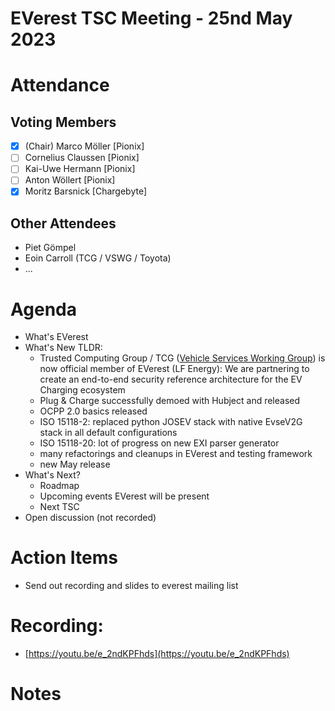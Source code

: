 # EVerest TSC Meeting - 25nd May 2023

# Attendance

## Voting Members

- [x] (Chair) Marco Möller [Pionix]
- [ ] Cornelius Claussen [Pionix]
- [ ] Kai-Uwe Hermann [Pionix]
- [ ] Anton Wöllert [Pionix]
- [x] Moritz Barsnick [Chargebyte]

## Other Attendees
- Piet Gömpel
- Eoin Carroll (TCG / VSWG / Toyota)
- ...

# Agenda

- What's EVerest
- What's New TLDR:
    - Trusted Computing Group / TCG ([Vehicle Services Working Group](https://trustedcomputinggroup.org/work-groups/vehicle-services/)) is now official member of EVerest (LF Energy): We are partnering to create an end-to-end security reference architecture for the EV Charging ecosystem
    - Plug & Charge successfully demoed with Hubject and released
    - OCPP 2.0 basics released
    - ISO 15118-2: replaced python JOSEV stack with native EvseV2G stack in all default configurations
    - ISO 15118-20: lot of progress on new EXI parser generator
    - many refactorings and cleanups in EVerest and testing framework 
    - new May release
- What's Next? 
    - Roadmap
    - Upcoming events EVerest will be present
    - Next TSC
- Open discussion (not recorded)

# Action Items
- Send out recording and slides to everest mailing list

# Recording:
- [https://youtu.be/e_2ndKPFhds](https://youtu.be/e_2ndKPFhds)

# Notes
